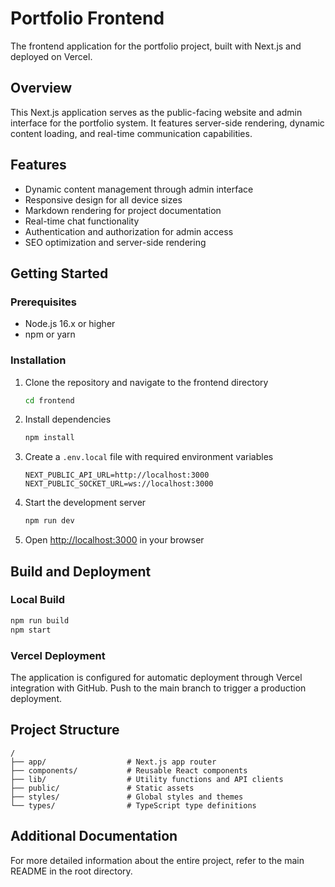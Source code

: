 # Portfolio Frontend

The frontend application for the portfolio project, built with Next.js and deployed on Vercel.

## Overview

This Next.js application serves as the public-facing website and admin interface for the portfolio system. It features server-side rendering, dynamic content loading, and real-time communication capabilities.

## Features

- Dynamic content management through admin interface
- Responsive design for all device sizes
- Markdown rendering for project documentation
- Real-time chat functionality
- Authentication and authorization for admin access
- SEO optimization and server-side rendering

## Getting Started

### Prerequisites

- Node.js 16.x or higher
- npm or yarn

### Installation

1. Clone the repository and navigate to the frontend directory
   ```bash
   cd frontend
   ```

2. Install dependencies
   ```bash
   npm install
   ```

3. Create a `.env.local` file with required environment variables
   ```
   NEXT_PUBLIC_API_URL=http://localhost:3000
   NEXT_PUBLIC_SOCKET_URL=ws://localhost:3000
   ```

4. Start the development server
   ```bash
   npm run dev
   ```

5. Open [http://localhost:3000](http://localhost:3000) in your browser

## Build and Deployment

### Local Build

```bash
npm run build
npm start
```

### Vercel Deployment

The application is configured for automatic deployment through Vercel integration with GitHub. Push to the main branch to trigger a production deployment.

## Project Structure

```
/
├── app/                  # Next.js app router
├── components/           # Reusable React components
├── lib/                  # Utility functions and API clients
├── public/               # Static assets
├── styles/               # Global styles and themes
└── types/                # TypeScript type definitions
```

## Additional Documentation

For more detailed information about the entire project, refer to the main README in the root directory.
